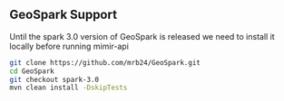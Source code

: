 ## GeoSpark Support

Until the spark 3.0 version of GeoSpark is released we need to install it locally before running mimir-api

```bash
git clone https://github.com/mrb24/GeoSpark.git
cd GeoSpark
git checkout spark-3.0
mvn clean install -DskipTests
```
